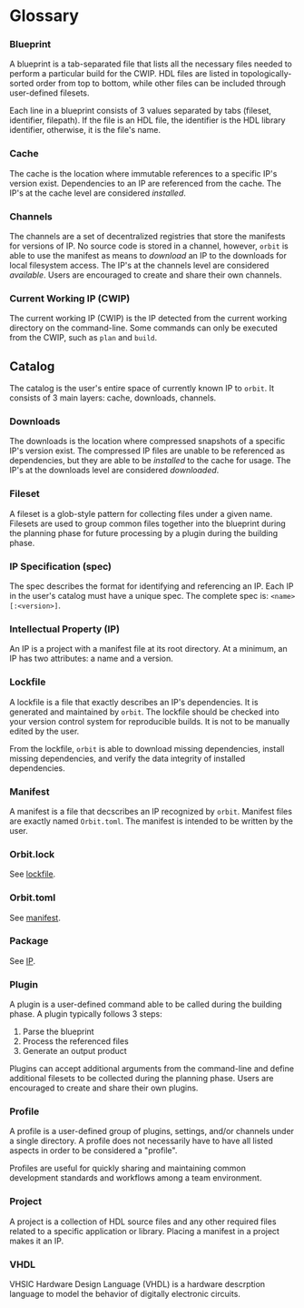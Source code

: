 # Glossary

### Blueprint
A blueprint is a tab-separated file that lists all the necessary files needed to perform a particular build for the CWIP. HDL files are listed in topologically-sorted order from top to bottom, while other files can be included through user-defined filesets. 

Each line in a blueprint consists of 3 values separated by tabs (fileset, identifier, filepath). If the file is an HDL file, the identifier is the HDL library identifier, otherwise, it is the file's name.

### Cache
The cache is the location where immutable references to a specific IP's version exist. Dependencies to an IP are referenced from the cache. The IP's at the cache level are considered _installed_.

### Channels
The channels are a set of decentralized registries that store the manifests for versions of IP. No source code is stored in a channel, however, `orbit` is able to use the manifest as means to _download_ an IP to the downloads for local filesystem access. The IP's at the channels level are considered _available_. Users are encouraged to create and share their own channels.

### Current Working IP (CWIP)
The current working IP (CWIP) is the IP detected from the current working directory on the command-line. Some commands can only be executed from the CWIP, such as `plan` and `build`.

## Catalog
The catalog is the user's entire space of currently known IP to `orbit`. It consists of 3 main layers: cache, downloads, channels.

### Downloads
The downloads is the location where compressed snapshots of a specific IP's version exist. The compressed IP files are unable to be referenced as dependencies, but they are able to be _installed_ to the cache for usage. The IP's at the downloads level are considered _downloaded_.

### Fileset
A fileset is a glob-style pattern for collecting files under a given name. Filesets are
used to group common files together into the blueprint during the planning phase
for future processing by a plugin during the building phase.

### IP Specification (spec)
The spec describes the format for identifying and referencing an IP. Each IP in the user's catalog must have a unique spec. The complete spec is: `<name>[:<version>]`.

### Intellectual Property (IP)
An IP is a project with a manifest file at its root directory. At a minimum, an IP has two attributes: a name and a version.

### Lockfile
A lockfile is a file that exactly describes an IP's dependencies. It is generated and maintained by `orbit`. The lockfile should be checked into your version control system for reproducible builds. It is not to be manually edited by the user. 

From the lockfile, `orbit` is able to download missing dependencies, install missing dependencies, and verify the data integrity of installed dependencies.

### Manifest
A manifest is a file that decscribes an IP recognized by `orbit`. Manifest files 
are exactly named `Orbit.toml`. The manifest is intended to be written by the user.

### Orbit.lock
See [lockfile](#lockfile).

### Orbit.toml
See [manifest](#manifest).

### Package
See [IP](#intellectual-property-ip).

### Plugin
A plugin is a user-defined command able to be called during the building phase. A plugin typically follows 3 steps: 
1. Parse the blueprint
2. Process the referenced files
3. Generate an output product

Plugins can accept additional arguments from the command-line and define additional filesets to be collected during the planning phase. Users are encouraged to create and share their own plugins.

### Profile
A profile is a user-defined group of plugins, settings, and/or channels under a single directory. A profile does not necessarily have to have all listed aspects in order to be considered a "profile".

Profiles are useful for quickly sharing and maintaining common development standards and workflows among a team environment.

### Project
A project is a collection of HDL source files and any other required files related to a specific application or library. Placing a manifest in a project makes it an IP.

### VHDL
VHSIC Hardware Design Language (VHDL) is a hardware descrption language to model the behavior of digitally electronic circuits.
